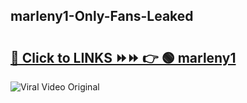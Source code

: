 
 ## marleny1-Only-Fans-Leaked

# <h2><a href="https://clipsfans.com/marleny1&ref=git">🔗 Click to LINKS ⏩⏩ 👉 🟢 marleny1 </a></h2>

<a href="https://clipsfans.com/marleny1&ref=git" rel="nofollow" data-target="animated-image.originalLink"><img src="https://i.ibb.co.com/xMMVF88/686577567.gif" alt="Viral Video Original" style="max-width: 100%; display: inline-block;" data-target="animated-image.originalImage"></a>
